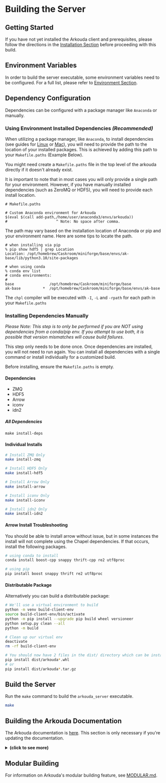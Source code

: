 # Building the Server

## Getting Started

If you have not yet installed the Arkouda client and prerequisites, please follow the directions in the [Installation Section](install_menu.rst) before proceeding with this build.

## Environment Variables

In order to build the server executable, some environment variables need to be configured.
For a full list, please refer to [Environment Section](../ENVIRONMENT.md).

## Dependency Configuration

Dependencies can be configured with a package manager like `Anaconda` or manually.

### Using Environment Installed Dependencies *(Recommended)*

When utilizing a package manager, like `Anaconda`, to install dependencies (see guides for [Linux](LINUX_INSTALL.md) or [Mac](MAC_INSTALL.md)), you will need to provide
the path to the location of your installed packages. This is achieved by adding this path to your `Makefile.paths` (Example Below).

You might need create a `Makefile.paths` file in the top level of the arkouda directly if it doesn't already exist.

It is important to note that in most cases you will only provide a single path for your environment.
However, if you have manually installed dependencies (such as ZeroMQ or HDF5), you will need to provide each install location.

```make
# Makefile.paths

# Custom Anaconda environment for Arkouda
$(eval $(call add-path,/home/user/anaconda3/envs/arkouda))
#                      ^ Note: No space after comma.
```

The path may vary based on the installation location of Anaconda or pip and your environment name. Here are some tips to locate the path.

```commandline
# when installing via pip
% pip show hdf5 | grep Location
Location: /opt/homebrew/Caskroom/miniforge/base/envs/ak-base/lib/python3.10/site-packages

# when using conda
% conda env list
# conda environments:
#
base                /opt/homebrew/Caskroom/miniforge/base
ak-base          *  /opt/homebrew/Caskroom/miniforge/base/envs/ak-base
```

The `chpl` compiler will be executed with `-I`, `-L` and `-rpath` for each path in your `Makefile.paths`

### Installing Dependencies Manually

*Please Note: This step is to only be performed if you are NOT using dependencies from a conda/pip env. If you attempt to use both, it is possible that version mismatches will cause build failures*.

This step only needs to be done once. Once dependencies are installed, you will not need to run again. You can install all dependencies with a single command or install individually for a customized build.

Before installing, ensure the `Makefile.paths` is empty.

#### Dependencies

- ZMQ
- HDF5
- Arrow
- iconv
- idn2

##### All Dependencies 

`make install-deps`

#### Individual Installs

```bash
# Install ZMQ Only
make install-zmq

# Install HDF5 Only
make install-hdf5

# Install Arrow Only
make install-arrow

# Install iconv Only
make install-iconv

# Install idn2 Only
make install-idn2
```

#### Arrow Install Troubleshooting

You should be able to install arrow without issue, but in some instances the install will not complete using the Chapel dependencies. If that occurs, install the following packages.

```bash
# using conda to install
conda install boost-cpp snappy thrift-cpp re2 utf8proc

# using pip
pip install boost snappy thrift re2 utf8proc
```

#### Distributable Package

Alternatively you can build a distributable package:

```bash
# We'll use a virtual environment to build
python -m venv build-client-env
source build-client-env/bin/activate
python -m pip install --upgrade pip build wheel versioneer
python setup.py clean --all
python -m build

# Clean up our virtual env
deactivate
rm -rf build-client-env

# You should now have 2 files in the dist/ directory which can be installed via pip
pip install dist/arkouda*.whl
# or
pip install dist/arkouda*.tar.gz
```

## Build the Server

Run the `make` command to build the `arkouda_server` executable.

```bash
make
```

## Building the Arkouda Documentation
The Arkouda documentation is [here](https://bears-r-us.github.io/arkouda/). This section is only necessary
if you're updating the documentation.

<details>
<summary><b>(click to see more)</b></summary>

First ensure that all Python doc dependencies including sphinx and sphinx extensions have been installed as detailed 
above. 

_Important: if Chapel was built locally, ```make chpldoc``` must be executed as detailed above to enable 
generation of the Chapel docs via the chpldoc executable._

Now that all doc generation dependencies for both Python and Chapel have been installed, there are three make targets for 
generating docs:

```bash
# make doc-python generates the Python docs only
make doc-python

# make doc-server generates the Chapel docs only
make doc-server

# make doc generates both Python and Chapel documentation
make doc
```

The Python docs are written out to the `arkouda/docs` directory while the Chapel docs are exported to the `arkouda/docs/server` directory.

```bash
arkouda/docs/ # Python frontend documentation
arkouda/docs/server # Chapel backend server documentation 
```

To view the Arkouda documentation locally, type the following url into the browser of choice:
 `file:///path/to/arkouda/docs/index.html`, substituting the appropriate path for the Arkouda directory configuration.

The `make doc` target detailed above prepares the Arkouda Python and Chapel docs for hosting both locally and on ghpages.

There are three easy steps to hosting Arkouda docs on Github Pages. First, the Arkouda docs generated via `make doc` 
are pushed to the Arkouda or Arkouda fork _master branch_. Next, navigate to the Github project home and click the 
"Settings" tab. Finally, scroll down to the Github Pages section and select the "master branch docs/ folder" source
option. The Github Pages docs url will be displayed once the source option is selected. Click on the link and the
Arkouda documentation homepage will be displayed.

</details>

## Modular Building

For information on Arkouda's modular building feature, see [MODULAR.md](MODULAR.md).
